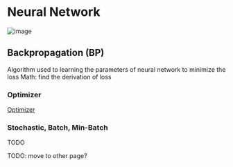 # Neural Network
![image](/img/neural.png)
## Backpropagation (BP)
Algorithm used to learning the parameters of neural network to minimize the loss
Math: find the derivation of loss
### Optimizer
[Optimizer](optimizer.md)

### Stochastic, Batch, Min-Batch
TODO

TODO: move to other page?

